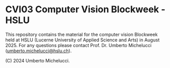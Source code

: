 # CVI03 Computer Vision Blockweek - HSLU

This repository contains the material for the computer vision Blockweek held at HSLU (Lucerne University of Applied Science and Arts) in August 2025.
For any questions please contact Prof. Dr. Umberto Michelucci (umberto.michelucci@hslu.ch).

(C) 2024 Umberto Michelucci.
